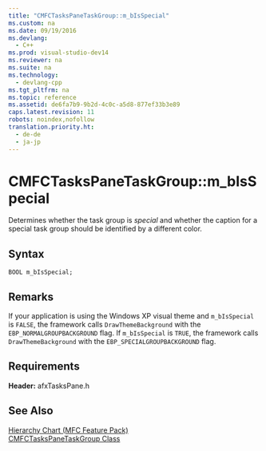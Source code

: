 ```yaml
---
title: "CMFCTasksPaneTaskGroup::m_bIsSpecial"
ms.custom: na
ms.date: 09/19/2016
ms.devlang: 
  - C++
ms.prod: visual-studio-dev14
ms.reviewer: na
ms.suite: na
ms.technology: 
  - devlang-cpp
ms.tgt_pltfrm: na
ms.topic: reference
ms.assetid: de6fa7b9-9b2d-4c0c-a5d8-877ef33b3e89
caps.latest.revision: 11
robots: noindex,nofollow
translation.priority.ht: 
  - de-de
  - ja-jp
---
```

# CMFCTasksPaneTaskGroup::m_bIsSpecial
Determines whether the task group is *special* and whether the caption for a special task group should be identified by a different color.  
  
## Syntax  
  
```  
BOOL m_bIsSpecial;  
```  
  
## Remarks  
 If your application is using the Windows XP visual theme and `m_bIsSpecial` is `FALSE`, the framework calls `DrawThemeBackground` with the `EBP_NORMALGROUPBACKGROUND` flag. If `m_bIsSpecial` is `TRUE`, the framework calls `DrawThemeBackground` with the `EBP_SPECIALGROUPBACKGROUND` flag.  
  
## Requirements  
 **Header:** afxTasksPane.h  
  
## See Also  
 [Hierarchy Chart (MFC Feature Pack)](../vs140/Hierarchy-Chart.md)   
 [CMFCTasksPaneTaskGroup Class](../vs140/CMFCTasksPaneTaskGroup-Class.md)